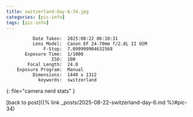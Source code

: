```yaml
---
title: switzerland-day-6-34.jpg
categories: [pic-info]
tags: [pic-info]
---
```


```text
          Date Taken:  2025:08:22 06:10:31
          Lens Model:  Canon EF 24-70mm f/2.8L II USM
              F-Stop:  7.099999904632568
       Exposure Time:  1/1000
                 ISO:  100
        Focal Length:  24.0
    Exposure Program:  Manual
          Dimensions:  1440 x 1312
            keywords:  switzerland
```
{: file="camera nerd stats" }

[back to post]({% link _posts/2025-08-22-switzerland-day-6.md %}#pic-34)